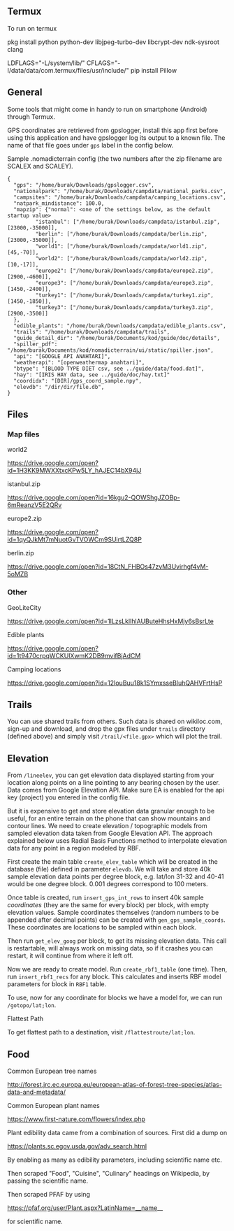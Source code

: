 
## Termux

To run on termux

pkg install python python-dev libjpeg-turbo-dev libcrypt-dev ndk-sysroot clang

LDFLAGS="-L/system/lib/" CFLAGS="-I/data/data/com.termux/files/usr/include/" pip install Pillow

## General

Some tools that might come in handy to run on smartphone (Android)
through Termux. 

GPS coordinates are retrieved from gpslogger, install this app first
before using this application and have gpslogger log
its output to a known file. The name of that file goes
under `gps` label in the config below.

Sample .nomadicterrain config (the two numbers after the zip filename are SCALEX and SCALEY). 

```
{
  "gps": "/home/burak/Downloads/gpslogger.csv",
  "nationalpark": "/home/burak/Downloads/campdata/national_parks.csv",
  "campsites": "/home/burak/Downloads/campdata/camping_locations.csv",
  "natpark_mindistance": 100.0,
  "mapzip": {"normal": <one of the settings below, as the default startup value>
	     "istanbul": ["/home/burak/Downloads/campdata/istanbul.zip",[23000,-35000]],
	     "berlin": ["/home/burak/Downloads/campdata/berlin.zip",[23000,-35000]],
	     "world1": ["/home/burak/Downloads/campdata/world1.zip",[45,-70]],
	     "world2": ["/home/burak/Downloads/campdata/world2.zip",[10,-17]],
	     "europe2": ["/home/burak/Downloads/campdata/europe2.zip",[2900,-4600]],
	     "europe3": ["/home/burak/Downloads/campdata/europe3.zip",[1450,-2400]],
	     "turkey1": ["/home/burak/Downloads/campdata/turkey1.zip",[1450,-1850]],
	     "turkey3": ["/home/burak/Downloads/campdata/turkey3.zip",[2900,-3500]]	     
  },
  "edible_plants": "/home/burak/Downloads/campdata/edible_plants.csv",
  "trails": "/home/burak/Downloads/campdata/trails",
  "guide_detail_dir": "/home/burak/Documents/kod/guide/doc/details",
  "spiller_pdf": "/home/burak/Documents/kod/nomadicterrain/ui/static/spiller.json",
  "api": "[GOOGLE API ANAHTARI]",
  "weatherapi": "[openweathermap anahtari]",
  "btype": "[BLOOD TYPE DIET csv, see ../guide/data/food.dat]",
  "hay": "[IRIS HAY data, see ../guide/doc/hay.txt]"
  "coordidx": "[DIR]/gps_coord_sample.npy",
  "elevdb": "/dir/dir/file.db",
}
```

## Files

### Map files

world2

https://drive.google.com/open?id=1H3KK9MWXXtxcKPw5LY_hAJEC14bX94jJ

istanbul.zip

https://drive.google.com/open?id=16kgu2-QOWShgJZOBp-6mReanzV5E2QRv

europe2.zip

https://drive.google.com/open?id=1qyQJkMt7mNuotGvTVOWCm9SUirtLZQ8P

berlin.zip

https://drive.google.com/open?id=18CtN_FHBOs47zvM3Uvirhgf4vM-5oMZB

### Other

GeoLiteCity

https://drive.google.com/open?id=1lLzsLklIhlAUButeHhsHxMjy6sBsrLte

Edible plants

https://drive.google.com/open?id=1t9470crpqWCKUlXwmK2DB9mvifBjAdCM

Camping locations

https://drive.google.com/open?id=12IouBuu18k1SYmxsseBluhQAHVFrtHsP

## Trails

You can use shared trails from others. Such data is shared on
wikiloc.com, sign-up and download, and drop the gpx files under
`trails` directory (defined above) and simply visit
`/trail/<file.gpx>` which will plot the trail.

## Elevation

From `/lineelev`, you can get elevation data displayed starting from
your location along points on a line pointing to any bearing chosen by
the user. Data comes from Google Elevation API. Make sure EA is
enabled for the api key (project) you entered in the config file.

But it is expensive to get and store elevation data granular enough to
be useful, for an entire terrain on the phone that can show mountains
and contour lines. We need to create elevation / topographic models
from sampled elevation data taken from Google Elevation API. The
approach explained below uses Radial Basis Functions method to
interpolate elevation data for any point in a region modeled by RBF.

First create the main table `create_elev_table` which will be created
in the database (file) defined in parameter `elevdb`. We will take and
store 40k sample elevation data points per degree block, e.g. lat/lon
31-32 and 40-41 would be one degree block. 0.001 degrees correspond to
100 meters.

Once table is created, run `insert_gps_int_rows` to insert 40k sample
*coordinates* (they are the same for every block) per block, with
empty elevation values.  Sample coordinates themselves (random numbers
to be appended after decimal points) can be created with
`gen_gps_sample_coords`. These coordinates are locations to be sampled
within each block.

Then run `get_elev_goog` per block, to get its missing elevation
data. This call is restartable, will always work on missing data, so
if it crashes you can restart, it will continue from where it left
off.

Now we are ready to create model. Run `create_rbf1_table` (one time).
Then, run `insert_rbf1_recs` for any block. This calculates and
inserts RBF model parameters for block in `RBF1` table.

To use, now for any coordinate for blocks we have a model for, we can
run `/gotopo/lat;lon`.

Flattest Path

To get flattest path to a destination, visit `/flattestroute/lat;lon`. 

## Food

Common European tree names

http://forest.jrc.ec.europa.eu/european-atlas-of-forest-tree-species/atlas-data-and-metadata/

Common European plant names

https://www.first-nature.com/flowers/index.php

Plant edibility data came from a combination of sources. First did a dump on

https://plants.sc.egov.usda.gov/adv_search.html

By enabling as many as edibility parameters, including scientific name etc.

Then scraped "Food", "Cuisine", "Culinary" headings on Wikipedia, by
passing the scientific name.

Then scraped PFAF by using

https://pfaf.org/user/Plant.aspx?LatinName=__name__

for scientific name.


